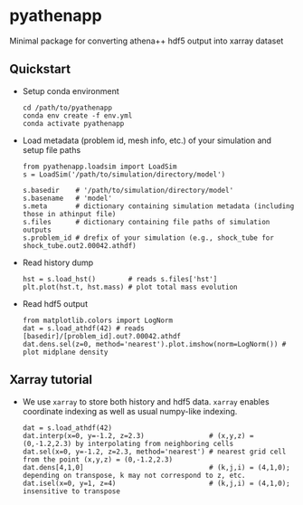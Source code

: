 # pyathenapp
Minimal package for converting athena++ hdf5 output into xarray dataset

## Quickstart
* Setup conda environment
  ```
  cd /path/to/pyathenapp
  conda env create -f env.yml
  conda activate pyathenapp
  ```
* Load metadata (problem id, mesh info, etc.) of your simulation and setup file paths
  ```
  from pyathenapp.loadsim import LoadSim
  s = LoadSim('/path/to/simulation/directory/model')
  
  s.basedir    # '/path/to/simulation/directory/model'
  s.basename   # 'model'
  s.meta       # dictionary containing simulation metadata (including those in athinput file)
  s.files      # dictionary containing file paths of simulation outputs
  s.problem_id # drefix of your simulation (e.g., shock_tube for shock_tube.out2.00042.athdf)
  ```
* Read history dump
  ```
  hst = s.load_hst()        # reads s.files['hst']
  plt.plot(hst.t, hst.mass) # plot total mass evolution
  ```
* Read hdf5 output
  ```
  from matplotlib.colors import LogNorm
  dat = s.load_athdf(42) # reads [basedir]/[problem_id].out?.00042.athdf
  dat.dens.sel(z=0, method='nearest').plot.imshow(norm=LogNorm()) # plot midplane density
  ```

## Xarray tutorial
* We use `xarray` to store both history and hdf5 data. `xarray` enables coordinate indexing as well as usual numpy-like indexing.
  ```
  dat = s.load_athdf(42)
  dat.interp(x=0, y=-1.2, z=2.3)                # (x,y,z) = (0,-1.2,2.3) by interpolating from neighboring cells
  dat.sel(x=0, y=-1.2, z=2.3, method='nearest') # nearest grid cell from the point (x,y,z) = (0,-1.2,2.3)
  dat.dens[4,1,0]                               # (k,j,i) = (4,1,0); depending on transpose, k may not correspond to z, etc.
  dat.isel(x=0, y=1, z=4)                       # (k,j,i) = (4,1,0); insensitive to transpose
  ```
